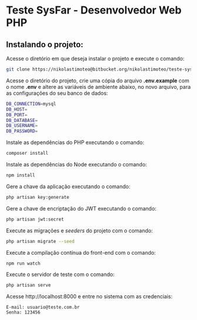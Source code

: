 # Teste SysFar - Desenvolvedor Web PHP

## Instalando o projeto:

Acesse o diretório em que deseja instalar o projeto e execute o comando:
``` bash
git clone https://nikolastimoteo@bitbucket.org/nikolastimoteo/teste-sysfar.git
```

Acesse o diretório do projeto, crie uma cópia do arquivo **.env.example** com o nome **.env** e altere as variáveis de ambiente abaixo, no novo arquivo, para as configurações do seu banco de dados:
``` bash
DB_CONNECTION=mysql
DB_HOST=
DB_PORT=
DB_DATABASE=
DB_USERNAME=
DB_PASSWORD=
```

Instale as dependências do PHP executando o comando:
``` bash
composer install
```

Instale as dependências do Node executando o comando:
``` bash
npm install
```

Gere a chave da aplicação executando o comando:
``` bash
php artisan key:generate
```

Gere a chave de encriptação do JWT executando o comando:
``` bash
php artisan jwt:secret
```

Execute as migrações e *seeders* do projeto com o comando:
``` bash
php artisan migrate --seed
```

Execute a compilação contínua do front-end com o comando:
``` bash
npm run watch
```

Execute o servidor de teste com o comando:
``` bash
php artisan serve
```

Acesse http://localhost:8000 e entre no sistema com as credenciais:
```
E-mail: usuario@teste.com.br
Senha: 123456
```